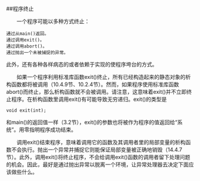 ##程序终止

&emsp;&emsp;一个程序可能以多种方式终止：

    通过从main()返回。
    通过调用exit()。
    通过调用abort()。
    通过抛出一个未被捕捉的异常。

此外，还有各种各样病态的或者依赖于实现的使程序垮台的方式。

&emsp;&emsp;如果一个程序利用标准库函数exit()终止，所有已经构造起来的静态对象的析构函数都将被调用（10.4.9节、10.2.4节）。然而，如果程序使用标准库函数abort()而终止，那么析构函数就不会被调用。请注意，这意味着exit()并不立即终止程序。在析构函数里调用exit()有可能导致无穷递归。exit()的类型是

    void exit(int);

和main()的返回值一样（3.2节），exit()的参数也将被作为程序的值返回给“系统”。用零指明程序成功结束。

&emsp;&emsp;调用exit()结束程序，意味着调用它的函数及其调用者里的局部变量的析构函数不会执行。抛出一个异常并捕捉它则能保证局部变量被正确地销毁（14.4.7节）。此外，调用exit()将终止程序，不会给调用exit()函数的调用者留下处理问题的机会。因此，最好是通过抛出异常以脱离一个环境，让异常处理器去决定下面应该做些什么。

&emsp;&emsp;